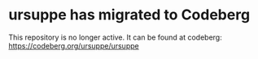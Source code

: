 # ursuppe has migrated to Codeberg

This repository is no longer active. It can be found at codeberg: 
https://codeberg.org/ursuppe/ursuppe
